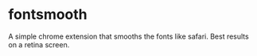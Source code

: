 # fontsmooth
A simple chrome extension that smooths the fonts like safari. Best results on a retina screen.
